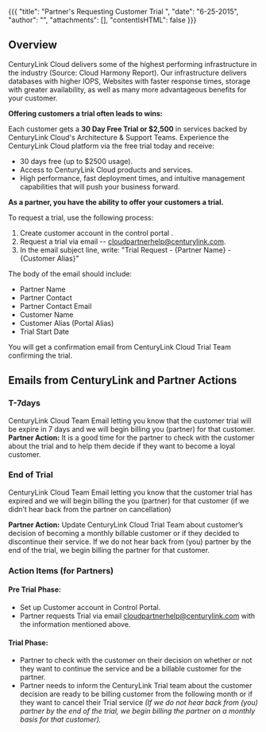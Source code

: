 {{{
  "title": "Partner's Requesting Customer Trial ",
  "date": "6-25-2015",
  "author": "",
  "attachments": [],
  "contentIsHTML": false
}}}

## Overview
CenturyLink Cloud delivers some of the highest performing infrastructure in the industry (Source: Cloud Harmony Report).
Our infrastructure delivers databases with higher IOPS, Websites with faster response times, storage with greater availability, as well as many more advantageous benefits for your customer.

**Offering customers a trial often leads to wins:**

Each customer gets a **30 Day Free Trial or $2,500** in services backed by CenturyLink Cloud's Architecture & Support Teams.
Experience the CenturyLink Cloud platform via the free trial today and receive:
* 30 days free (up to $2500 usage).
* Access to CenturyLink Cloud products and services.
* High performance, fast deployment times, and intuitive management capabilities that will push your business forward.

**As a partner, you have the ability to offer your customers a trial.**

To request a trial, use the following process:
1. Create customer account in the control portal .
2. Request a trial via email -- cloudpartnerhelp@centurylink.com.
3. In the email subject line, write: "Trial Request - {Partner Name} - {Customer Alias}"

The body of the email should include:
* Partner Name
* Partner Contact
* Partner Contact Email
* Customer Name
* Customer Alias (Portal Alias)
* Trial Start Date

You will get a confirmation email from CenturyLink Cloud Trial Team confirming the trial.

## Emails from CenturyLink and Partner Actions

### T-7days
CenturyLink Cloud Team Email letting you know that the customer trial will be expire in 7 days and we will begin billing you (partner) for that customer.
**Partner Action:** It is a good time for the partner to check with the customer about the trial and to help them decide if they want to become a loyal customer.

### End of Trial
CenturyLink Cloud Team Email letting you know that the customer trial has expired and we will begin billing the you (partner) for that customer (if we didn’t hear back from the partner on
cancellation)

**Partner Action:** Update CenturyLink Cloud Trial Team about customer’s decision of becoming
a monthly billable customer or if they decided to discontinue their service. If we do not hear back from (you) partner by the end of the trial, we begin billing the partner for that customer.

### Action Items (for Partners)
#### Pre Trial Phase:
* Set up Customer account in Control Portal.
* Partner requests Trial via email cloudpartnerhelp@centurylink.com with the information mentioned above.

#### Trial Phase:
* Partner to check with the customer on their decision on whether or not they want to continue the service and be a billable customer for the partner.
* Partner needs to inform the CenturyLink Trial team about the customer decision are ready to be billing customer from the following month or if they want to cancel their Trial service
_(If we do not hear back from (you) partner by the end of the trial, we begin billing the partner on a monthly basis for that customer)._
